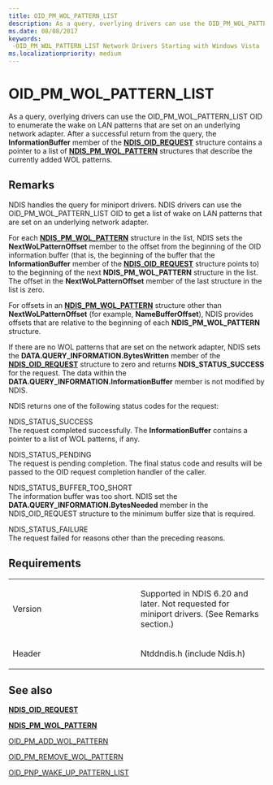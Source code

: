 ```yaml
---
title: OID_PM_WOL_PATTERN_LIST
description: As a query, overlying drivers can use the OID_PM_WOL_PATTERN_LIST OID to enumerate the wake on LAN patterns that are set on an underlying network adapter.
ms.date: 08/08/2017
keywords: 
 -OID_PM_WOL_PATTERN_LIST Network Drivers Starting with Windows Vista
ms.localizationpriority: medium
---
```


# OID\_PM\_WOL\_PATTERN\_LIST


As a query, overlying drivers can use the OID\_PM\_WOL\_PATTERN\_LIST OID to enumerate the wake on LAN patterns that are set on an underlying network adapter. After a successful return from the query, the **InformationBuffer** member of the [**NDIS\_OID\_REQUEST**](/windows-hardware/drivers/ddi/ndis/ns-ndis-_ndis_oid_request) structure contains a pointer to a list of [**NDIS\_PM\_WOL\_PATTERN**](/windows-hardware/drivers/ddi/ntddndis/ns-ntddndis-_ndis_pm_wol_pattern) structures that describe the currently added WOL patterns.

## Remarks

NDIS handles the query for miniport drivers. NDIS drivers can use the OID\_PM\_WOL\_PATTERN\_LIST OID to get a list of wake on LAN patterns that are set on an underlying network adapter.

For each [**NDIS\_PM\_WOL\_PATTERN**](/windows-hardware/drivers/ddi/ntddndis/ns-ntddndis-_ndis_pm_wol_pattern) structure in the list, NDIS sets the **NextWoLPatternOffset** member to the offset from the beginning of the OID information buffer (that is, the beginning of the buffer that the **InformationBuffer** member of the [**NDIS\_OID\_REQUEST**](/windows-hardware/drivers/ddi/ndis/ns-ndis-_ndis_oid_request) structure points to) to the beginning of the next **NDIS\_PM\_WOL\_PATTERN** structure in the list. The offset in the **NextWoLPatternOffset** member of the last structure in the list is zero.

For offsets in an [**NDIS\_PM\_WOL\_PATTERN**](/windows-hardware/drivers/ddi/ntddndis/ns-ntddndis-_ndis_pm_wol_pattern) structure other than **NextWoLPatternOffset** (for example, **NameBufferOffset**), NDIS provides offsets that are relative to the beginning of each **NDIS\_PM\_WOL\_PATTERN** structure.

If there are no WOL patterns that are set on the network adapter, NDIS sets the **DATA.QUERY\_INFORMATION.BytesWritten** member of the [**NDIS\_OID\_REQUEST**](/windows-hardware/drivers/ddi/ndis/ns-ndis-_ndis_oid_request) structure to zero and returns **NDIS\_STATUS\_SUCCESS** for the request. The data within the **DATA.QUERY\_INFORMATION.InformationBuffer** member is not modified by NDIS.

NDIS returns one of the following status codes for the request:

<a href="" id="ndis-status-success"></a>NDIS\_STATUS\_SUCCESS  
The request completed successfully. The **InformationBuffer** contains a pointer to a list of WOL patterns, if any.

<a href="" id="ndis-status-pending"></a>NDIS\_STATUS\_PENDING  
The request is pending completion. The final status code and results will be passed to the OID request completion handler of the caller.

<a href="" id="ndis-status-buffer-too-short"></a>NDIS\_STATUS\_BUFFER\_TOO\_SHORT  
The information buffer was too short. NDIS set the **DATA.QUERY\_INFORMATION.BytesNeeded** member in the NDIS\_OID\_REQUEST structure to the minimum buffer size that is required.

<a href="" id="ndis-status-failure"></a>NDIS\_STATUS\_FAILURE  
The request failed for reasons other than the preceding reasons.

## Requirements

<table>
<colgroup>
<col width="50%" />
<col width="50%" />
</colgroup>
<tbody>
<tr class="odd">
<td><p>Version</p></td>
<td><p>Supported in NDIS 6.20 and later. Not requested for miniport drivers. (See Remarks section.)</p></td>
</tr>
<tr class="even">
<td><p>Header</p></td>
<td>Ntddndis.h (include Ndis.h)</td>
</tr>
</tbody>
</table>

## See also


[**NDIS\_OID\_REQUEST**](/windows-hardware/drivers/ddi/ndis/ns-ndis-_ndis_oid_request)

[**NDIS\_PM\_WOL\_PATTERN**](/windows-hardware/drivers/ddi/ntddndis/ns-ntddndis-_ndis_pm_wol_pattern)

[OID\_PM\_ADD\_WOL\_PATTERN](oid-pm-add-wol-pattern.md)

[OID\_PM\_REMOVE\_WOL\_PATTERN](oid-pm-remove-wol-pattern.md)

[OID\_PNP\_WAKE\_UP\_PATTERN\_LIST](oid-pnp-wake-up-pattern-list.md)

 


